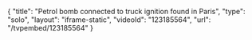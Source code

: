 {
    "title": "Petrol bomb connected to truck ignition found in Paris",
    "type": "solo",
    "layout": "iframe-static",
    "videoId": "123185564",
    "url": "\/tvpembed\/123185564"
}